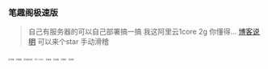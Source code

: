 ### 笔趣阁极速版

> 自己有服务器的可以自己部署搞一搞  我这阿里云1core 2g 你懂得...
>    [博客说明](https://www.leetomlee.xyz/posts/purebook/)
> 可以来个star  手动滑稽

<img src="https://images.gitee.com/uploads/images/2020/0319/132723_d046df2c_1823265.jpeg" alt="书架"  style="zoom: 25%;" />
                                                                                              <img src="https://images.gitee.com/uploads/images/2020/0319/132723_ad47d716_1823265.jpeg" alt="搜索"style="zoom: 25%;" />
                                                                                              <img src="https://images.gitee.com/uploads/images/2020/0319/132723_03c20c39_1823265.jpeg" alt="历史记录" style="zoom: 25%;" />
                                                                                              <img src="https://images.gitee.com/uploads/images/2020/0319/132723_145925f8_1823265.jpeg" alt="个人中心" style="zoom: 25%;" />
                                                                                              <img src="https://images.gitee.com/uploads/images/2020/0319/132723_0972216a_1823265.jpeg" alt="阅读" style="zoom: 25%;" />
                                                                                              <img src="https://images.gitee.com/uploads/images/2020/0319/132723_cbaabc57_1823265.jpeg" alt="设置"  style="zoom: 25%;" />
                                                                                              <img src="https://images.gitee.com/uploads/images/2020/0319/132724_54f8b14a_1823265.jpeg" alt="章节" style="zoom: 25%;" />
                                                                                              <img src="https://images.gitee.com/uploads/images/2020/0319/132724_f6202eca_1823265.jpeg" alt="详情"  style="zoom: 25%;" />

